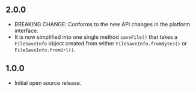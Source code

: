 ## 2.0.0

* BREAKING CHANGE: Conforms to the new API changes in the platform interface.
* It is now simplified into one single method `saveFile()` that takes a `FileSaveInfo` object created from wither `FileSaveInfo.fromBytes()` or `FileSaveInfo.fromUrl()`.

## 1.0.0

* Initial open source release.
